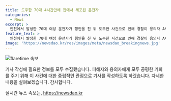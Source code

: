 ```yaml
---
title: 도주한 70대 4시간만에 집에서 체포된 운전자
categories:
  - News
excerpt: >
  인천에서 발생한 70대 여성 운전자가 행인을 친 뒤 도주한 사건으로 인해 경찰이 용의자 A씨를 4시간 만에 체포했다. A씨는 음주 상태가 아니었으며, 피해자 B씨는 심각한 부상을 입고 치료를 받고 있다. 경찰은 A씨를 구속하지 않고 조사한 뒤 검찰에 송치할 예정이다.
feature_text: >
  인천에서 발생한 70대 여성 운전자가 행인을 친 뒤 도주한 사건으로 인해 경찰이 용의자 A씨를 4시간 만에 체포했다. A씨는 음주 상태가 아니었으며, 피해자 B씨는 심각한 부상을 입고 치료를 받고 있다. 경찰은 A씨를 구속하지 않고 조사한 뒤 검찰에 송치할 예정이다.
image: 'https://newsdao.kr/res/images/meta/newsdao_breakingnews.jpg'
---
```


<p><img src="https://newsdao.kr/res/images/meta/newsdao_breakingnews.jpg" alt="flaretime 속보" /></p>

<p>기사 작성에 필요한 정보를 모두 수집했습니다. 피해자와 용의자에게 모두 공평한 기회를 주기 위해 이 사건에 대한 중립적인 관점으로 기사를 작성하도록 하겠습니다. 자세한 내용을 살펴보겠습니다. 감사합니다.</p>
실시간 뉴스 속보는, <a href="https://newsdao.kr" rel="dofollow">https://newsdao.kr</a>


